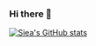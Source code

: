 ### Hi there 👋


[![Siea's GitHub stats](https://github-readme-stats.vercel.app/api?username=sieadev)](https://github.com/anuraghazra/github-readme-stats)

<!--
**sieadev/sieadev** is a ✨ _special_ ✨ repository because its `README.md` (this file) appears on your GitHub profile.

Here are some ideas to get you started:

- 🔭 I’m currently working on ...
- 🌱 I’m currently learning ...
- 👯 I’m looking to collaborate on ...
- 🤔 I’m looking for help with ...
- 💬 Ask me about ...
- 📫 How to reach me: ...
- 😄 Pronouns: ...
- ⚡ Fun fact: ...
-->
